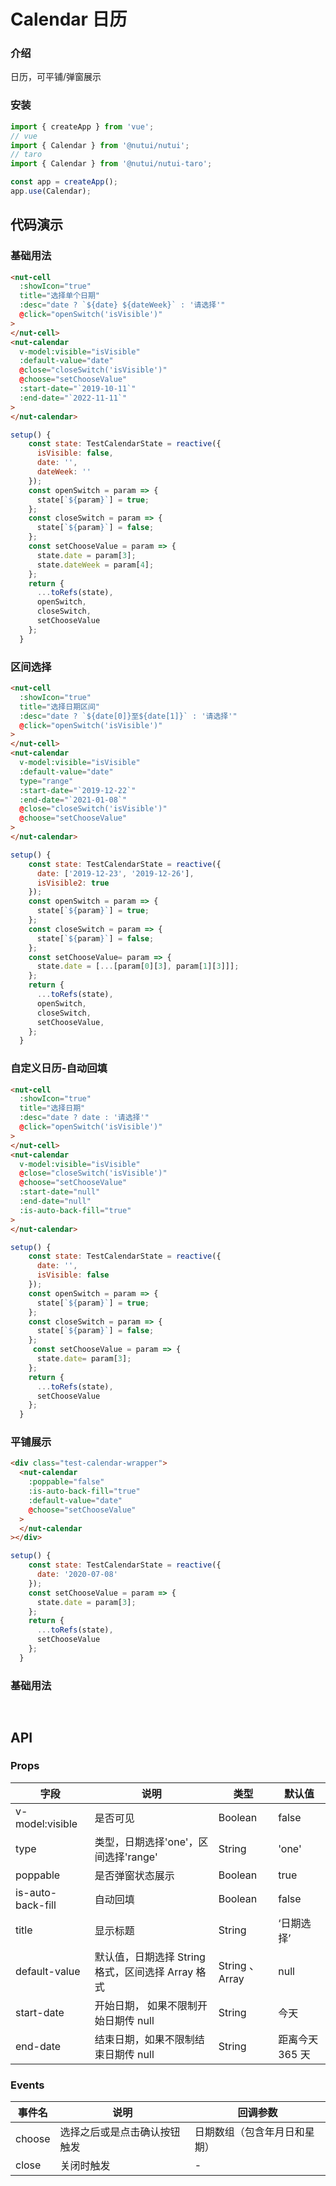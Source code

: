 # Calendar 日历

### 介绍

日历，可平铺/弹窗展示

### 安装

```javascript
import { createApp } from 'vue';
// vue
import { Calendar } from '@nutui/nutui';
// taro
import { Calendar } from '@nutui/nutui-taro';

const app = createApp();
app.use(Calendar);
```

## 代码演示

### 基础用法

```html
<nut-cell
  :showIcon="true"
  title="选择单个日期"
  :desc="date ? `${date} ${dateWeek}` : '请选择'"
  @click="openSwitch('isVisible')"
>
</nut-cell>
<nut-calendar
  v-model:visible="isVisible"
  :default-value="date"
  @close="closeSwitch('isVisible')"
  @choose="setChooseValue"
  :start-date="`2019-10-11`"
  :end-date="`2022-11-11`"
>
</nut-calendar>
```

```javascript
setup() {
    const state: TestCalendarState = reactive({
      isVisible: false,
      date: '',
      dateWeek: ''
    });
    const openSwitch = param => {
      state[`${param}`] = true;
    };
    const closeSwitch = param => {
      state[`${param}`] = false;
    };
    const setChooseValue = param => {
      state.date = param[3];
      state.dateWeek = param[4];
    };
    return {
      ...toRefs(state),
      openSwitch,
      closeSwitch,
      setChooseValue
    };
  }
```

### 区间选择

```html
<nut-cell
  :showIcon="true"
  title="选择日期区间"
  :desc="date ? `${date[0]}至${date[1]}` : '请选择'"
  @click="openSwitch('isVisible')"
>
</nut-cell>
<nut-calendar
  v-model:visible="isVisible"
  :default-value="date"
  type="range"
  :start-date="`2019-12-22`"
  :end-date="`2021-01-08`"
  @close="closeSwitch('isVisible')"
  @choose="setChooseValue"
>
</nut-calendar>
```

```javascript
setup() {
    const state: TestCalendarState = reactive({
      date: ['2019-12-23', '2019-12-26'],
      isVisible2: true
    });
    const openSwitch = param => {
      state[`${param}`] = true;
    };
    const closeSwitch = param => {
      state[`${param}`] = false;
    };
    const setChooseValue= param => {
      state.date = [...[param[0][3], param[1][3]]];
    };
    return {
      ...toRefs(state),
      openSwitch,
      closeSwitch,
      setChooseValue,
    };
  }
```

### 自定义日历-自动回填

```html
<nut-cell
  :showIcon="true"
  title="选择日期"
  :desc="date ? date : '请选择'"
  @click="openSwitch('isVisible')"
>
</nut-cell>
<nut-calendar
  v-model:visible="isVisible"
  @close="closeSwitch('isVisible')"
  @choose="setChooseValue"
  :start-date="null"
  :end-date="null"
  :is-auto-back-fill="true"
>
</nut-calendar>
```

```javascript
setup() {
    const state: TestCalendarState = reactive({
      date: '',
      isVisible: false
    });
    const openSwitch = param => {
      state[`${param}`] = true;
    };
    const closeSwitch = param => {
      state[`${param}`] = false;
    };
     const setChooseValue = param => {
      state.date= param[3];
    };
    return {
      ...toRefs(state),
      setChooseValue
    };
  }
```

### 平铺展示

```html
<div class="test-calendar-wrapper">
  <nut-calendar
    :poppable="false"
    :is-auto-back-fill="true"
    :default-value="date"
    @choose="setChooseValue"
  >
  </nut-calendar
></div>
```

```javascript
setup() {
    const state: TestCalendarState = reactive({
      date: '2020-07-08'
    });
    const setChooseValue = param => {
      state.date = param[3];
    };
    return {
      ...toRefs(state),
      setChooseValue
    };
  }
```

### 基础用法

```html

```

```javascript
```

## API

### Props

| 字段              | 说明                                              | 类型            | 默认值          |
|-------------------|---------------------------------------------------|-----------------|-----------------|
| v-model:visible   | 是否可见                                          | Boolean         | false           |
| type              | 类型，日期选择'one'，区间选择'range'              | String          | 'one'           |
| poppable          | 是否弹窗状态展示                                  | Boolean         | true            |
| is-auto-back-fill | 自动回填                                          | Boolean         | false           |
| title             | 显示标题                                          | String          | ‘日期选择’      |
| default-value     | 默认值，日期选择 String 格式，区间选择 Array 格式 | String 、 Array | null            |
| start-date        | 开始日期， 如果不限制开始日期传 null              | String          | 今天            |
| end-date          | 结束日期，如果不限制结束日期传 null               | String          | 距离今天 365 天 |

### Events

| 事件名 | 说明                         | 回调参数                     |
|--------|------------------------------|------------------------------|
| choose | 选择之后或是点击确认按钮触发 | 日期数组（包含年月日和星期） |
| close  | 关闭时触发                   | -                            |
